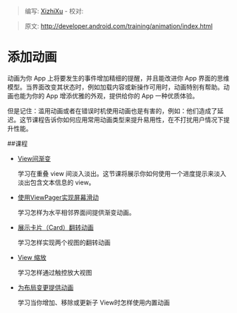 > 编写: [XizhiXu](https://github.com/XizhiXu)  - 校对:

> 原文: <http://developer.android.com/training/animation/index.html>

# 添加动画

动画为你 App 上将要发生的事件增加精细的提醒，并且能改进你 App 界面的思维模型。当界面改变其状态时，例如加载内容或新操作可用时，动画特别有帮助。动画也能为你的 App 增添优雅的外观，提供给你的 App 一种优质体验。

但是记住：滥用动画或者在错误时机使用动画也是有害的，例如：他们造成了延迟。这节课程告诉你如何应用常用动画类型来提升易用性，在不打扰用户情况下提升性能。

##课程

* [View间渐变](crossfade.html)

  学习在重叠 view 间淡入淡出。这节课将展示你如何使用一个进度提示来淡入淡出包含文本信息的 view。


* [使用ViewPager实现屏幕滑动](screen-slide.html)

   学习怎样为水平相邻界面间提供渐变动画。


* [展示卡片（Card）翻转动画](cardflip.html)

  学习怎样实现两个视图的翻转动画


* [View 缩放](zoom.html)

  学习怎样通过触控放大视图


* [为布局变更提供动画](layout.html)

  学习当你增加、移除或更新子 View时怎样使用内置动画
